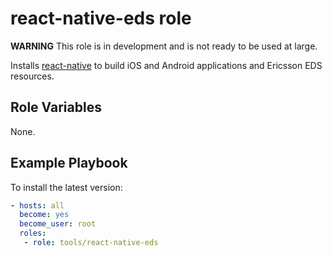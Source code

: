 # react-native-eds role

__WARNING__ This role is in development and is not ready to be used at large.

Installs [react-native](https://facebook.github.io/react-native/) to build iOS and Android
applications and Ericsson EDS resources.

## Role Variables

None.

## Example Playbook

To install the latest version:

```yaml
- hosts: all
  become: yes
  become_user: root
  roles:
   - role: tools/react-native-eds
```
